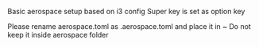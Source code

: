 Basic aerospace setup based on i3 config
Super key is set as option key 

Please rename aerospace.toml as .aerospace.toml and place it in ~ 
Do not keep it inside aerospace folder
